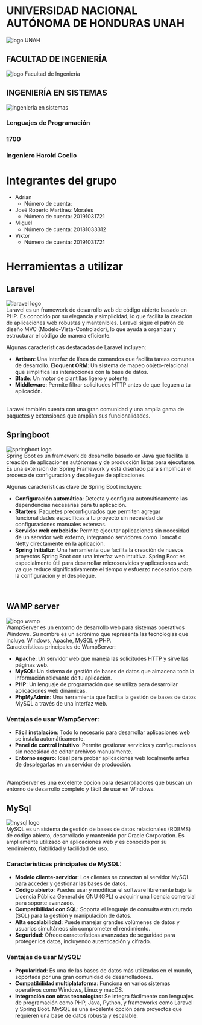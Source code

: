 # UNIVERSIDAD NACIONAL AUTÓNOMA DE HONDURAS UNAH
![logo UNAH](https://th.bing.com/th/id/R.b223063bdd64db7bf7166c0341541918?rik=a4xwfit7ewrImg&pid=ImgRaw&r=0)
## FACULTAD DE INGENIERÍA
![logo Facultad de Ingenieria](https://th.bing.com/th/id/OIP.sQ2t52vEIB6uGKBwgx_03AAAAA?rs=1&pid=ImgDetMain)
## INGENIERÍA EN SISTEMAS
![Ingenieria en sistemas ](https://curoc.unah.edu.hn/assets/CUROC/paginas/nuevo-pagina/_resampled/ResizedImageWzYwMCw2MDBd/logos-UNAH-11.png)
### Lenguajes de Programación 
### 1700
### Ingeniero Harold Coello

# Integrantes del grupo 
- Adrian 
  - Número de cuenta:
- José Roberto Martínez Morales
  - Número de cuenta: 20191031721
- Miguel
  - Número de cuenta: 20181033312
- Viktor
  - Número de cuenta: 20191031721

# Herramientas a utilizar

## Laravel 
![laravel logo](https://th.bing.com/th/id/OIP.m0s2io11J82PR7miqan92wHaDt?rs=1&pid=ImgDetMain)
<br>
Laravel es un framework de desarrollo web de código abierto basado en PHP. Es conocido por su elegancia y simplicidad, lo que facilita la creación de aplicaciones web robustas y mantenibles. Laravel sigue el patrón de diseño MVC (Modelo-Vista-Controlador), lo que ayuda a organizar y estructurar el código de manera eficiente.

Algunas características destacadas de Laravel incluyen:

- **Artisan**: Una interfaz de línea de comandos que facilita tareas comunes de desarrollo.
**Eloquent ORM**: Un sistema de mapeo objeto-relacional que simplifica las interacciones con la base de datos.
- **Blade**: Un motor de plantillas ligero y potente.
- **Middleware**: Permite filtrar solicitudes HTTP antes de que lleguen a tu aplicación.
<br>
Laravel también cuenta con una gran comunidad y una amplia gama de paquetes y extensiones que amplían sus funcionalidades.
<br>

## Springboot
![springboot logo](https://th.bing.com/th/id/OIP.gxXLMIuJDHCH7fwIgEP1cgHaD4?rs=1&pid=ImgDetMain)
<br>
Spring Boot es un framework de desarrollo basado en Java que facilita la creación de aplicaciones autónomas y de producción listas para ejecutarse. Es una extensión del Spring Framework y está diseñado para simplificar el proceso de configuración y despliegue de aplicaciones.

Algunas características clave de Spring Boot incluyen:

- **Configuración automática**: Detecta y configura automáticamente las dependencias necesarias para tu aplicación.
- **Starters**: Paquetes preconfigurados que permiten agregar funcionalidades específicas a tu proyecto sin necesidad de configuraciones manuales extensas.
- **Servidor web embebido**: Permite ejecutar aplicaciones sin necesidad de un servidor web externo, integrando servidores como Tomcat o Netty directamente en la aplicación.
- **Spring Initializr**: Una herramienta que facilita la creación de nuevos proyectos Spring Boot con una interfaz web intuitiva.
Spring Boot es especialmente útil para desarrollar microservicios y aplicaciones web, ya que reduce significativamente el tiempo y esfuerzo necesarios para la configuración y el despliegue.
<br>

## WAMP server
![logo wamp](https://4.bp.blogspot.com/-kp-MgOPEgbE/W3qHEzadX0I/AAAAAAAAAxo/aGQNltLrA2sDcDQzVHtVtyoxoPLpNogowCEwYBhgL/s320/WampServer-logo.png)
<br>
WampServer es un entorno de desarrollo web para sistemas operativos Windows. Su nombre es un acrónimo que representa las tecnologías que incluye: Windows, Apache, MySQL y PHP.
<br>
Características principales de WampServer:
- **Apache**: Un servidor web que maneja las solicitudes HTTP y sirve las páginas web.
- **MySQL**: Un sistema de gestión de bases de datos que almacena toda la información relevante de tu aplicación.
- **PHP**: Un lenguaje de programación que se utiliza para desarrollar aplicaciones web dinámicas.
- **PhpMyAdmin**: Una herramienta que facilita la gestión de bases de datos MySQL a través de una interfaz web.
### Ventajas de usar WampServer:
- **Fácil instalación**: Todo lo necesario para desarrollar aplicaciones web se instala automáticamente.
- **Panel de control intuitivo**: Permite gestionar servicios y configuraciones sin necesidad de editar archivos manualmente.
- **Entorno seguro**: Ideal para probar aplicaciones web localmente antes de desplegarlas en un servidor de producción.
<br>
WampServer es una excelente opción para desarrolladores que buscan un entorno de desarrollo completo y fácil de usar en Windows.

## MySql
![mysql logo](https://th.bing.com/th/id/R.b9d317090d5820e3d705026fe41bccff?rik=o6Iz3YImFnX5Tg&pid=ImgRaw&r=0)
<br>
MySQL es un sistema de gestión de bases de datos relacionales (RDBMS) de código abierto, desarrollado y mantenido por Oracle Corporation. Es ampliamente utilizado en aplicaciones web y es conocido por su rendimiento, fiabilidad y facilidad de uso.
<br>
### Características principales de MySQL:
- **Modelo cliente-servidor**: Los clientes se conectan al servidor MySQL para acceder y gestionar las bases de datos.
- **Código abierto**: Puedes usar y modificar el software libremente bajo la Licencia Pública General de GNU (GPL) o adquirir una licencia comercial para soporte avanzado.
- **Compatibilidad con SQL**: Soporta el lenguaje de consulta estructurado (SQL) para la gestión y manipulación de datos.
- **Alta escalabilidad**: Puede manejar grandes volúmenes de datos y usuarios simultáneos sin comprometer el rendimiento.
- **Seguridad**: Ofrece características avanzadas de seguridad para proteger los datos, incluyendo autenticación y cifrado.
### Ventajas de usar MySQL:
- **Popularidad**: Es una de las bases de datos más utilizadas en el mundo, soportada por una gran comunidad de desarrolladores.
- **Compatibilidad multiplataforma**: Funciona en varios sistemas operativos como Windows, Linux y macOS.
- **Integración con otras tecnologías**: Se integra fácilmente con lenguajes de programación como PHP, Java, Python, y frameworks como Laravel y Spring Boot.
MySQL es una excelente opción para proyectos que requieren una base de datos robusta y escalable.

<br>
